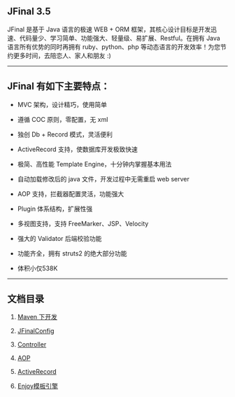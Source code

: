 ## JFinal 3.5

JFinal 是基于 Java 语言的极速 WEB + ORM 框架，其核心设计目标是开发迅速、代码量少、学习简单、功能强大、轻量级、易扩展、Restful。在拥有 Java 语言所有优势的同时再拥有 ruby、python、php 等动态语言的开发效率！为您节约更多时间，去陪恋人、家人和朋友 :)

---

## JFinal 有如下主要特点：

- MVC 架构，设计精巧，使用简单

- 遵循 COC 原则，零配置，无 xml

- 独创 Db + Record 模式，灵活便利

- ActiveRecord 支持，使数据库开发极致快速

- 极简、高性能 Template Engine，十分钟内掌握基本用法

- 自动加载修改后的 java 文件，开发过程中无需重启 web server

- AOP 支持，拦截器配置灵活，功能强大

- Plugin 体系结构，扩展性强

- 多视图支持，支持 FreeMarker、JSP、Velocity

- 强大的 Validator 后端校验功能

- 功能齐全，拥有 struts2 的绝大部分功能

- 体积小仅538K

---

## 文档目录

1. [Maven 下开发](1.Maven下开发.md)

2. [JFinalConfig](2.JFinalConfig.md)

3. [Controller](3.Controller.md)


4. [AOP](4.AOP.md)

5. [ActiveRecord](5.ActiveRecord.md)

6. [Enjoy模板引擎](6.Enjoy模板引擎.md)
